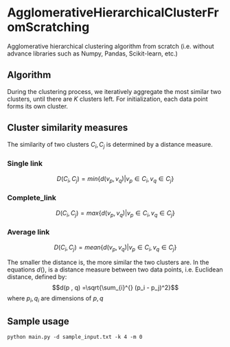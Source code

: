 # AgglomerativeHierarchicalClusterFromScratching
Agglomerative hierarchical clustering algorithm from scratch (i.e. without advance libraries such as Numpy, Pandas, Scikit-learn, etc.)

## Algorithm
During the clustering process, we iteratively aggregate the most similar two clusters, until there are $K$ clusters left. For initialization, each data point forms its own cluster.

## Cluster similarity measures
The similarity of two clusters $C_i, C_j$ is determined by a distance measure.

### Single link
$$D(C_i , C_j) = min\{d(v_p , v_q) | v_p \in C_i , v_q \in C_j\}$$

### Complete_link
$$D(C_i , C_j) = max\{d(v_p , v_q) | v_p \in C_i , v_q \in C_j\}$$

### Average link
$$D(C_i , C_j) = mean\{d(v_p , v_q) | v_p \in C_i , v_q \in C_j\}$$

The smaller the distance is, the more similar the two clusters are.
In the equations $d()$, is a distance measure between two data points, i.e. Euclidean distance, defined by:
$$d(p , q) =\sqrt{\sum_{i}^{} (p_i - p_j)^2}$$
where $p_i, q_i$ are dimensions of $p, q$

## Sample usage
```
python main.py -d sample_input.txt -k 4 -m 0
```
